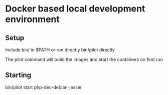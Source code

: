 # Docker based local development environment

## Setup

Include bin/ in $PATH or run directly bin/pilot directly.

The pilot command will build the images and start the containers on first run

## Starting

bin/pilot start php-dev-debian-jessie
